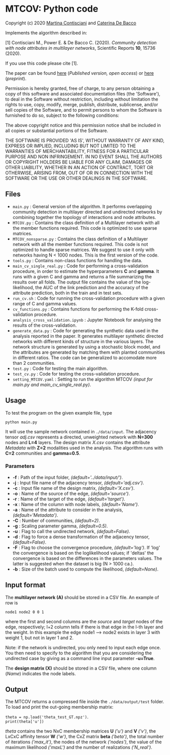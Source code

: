 # MTCOV: Python code
Copyright (c) 2020 [Martina Contisciani](https://www.is.mpg.de/person/mcontisciani) and [Caterina De Bacco](http://cdebacco.com)

Implements the algorithm described in:

[1] Contisciani M., Power E. & De Bacco C. (2020). *Community detection with node attributes in multilayer networks*,  Scientific Reports **10**, 15736 (2020).  

If you use this code please cite [1]. 

The paper can be found [here](https://www.nature.com/articles/s41598-020-72626-y) (_Published version, open access_) or [here](https://arxiv.org/abs/2004.09160) (_preprint_).  

Permission is hereby granted, free of charge, to any person obtaining a copy of this software and associated documentation files (the 'Software'), to deal in the Software without restriction, including without limitation the rights to use, copy, modify, merge, publish, distribute, sublicense, and/or sell copies of the Software, and to permit persons to whom the Software is furnished to do so, subject to the following conditions:

The above copyright notice and this permission notice shall be included in all copies or substantial portions of the Software.

THE SOFTWARE IS PROVIDED 'AS IS', WITHOUT WARRANTY OF ANY KIND, EXPRESS OR IMPLIED, INCLUDING BUT NOT LIMITED TO THE WARRANTIES OF MERCHANTABILITY, FITNESS FOR A PARTICULAR PURPOSE AND NON INFRINGEMENT. IN NO EVENT SHALL THE AUTHORS OR COPYRIGHT HOLDERS BE LIABLE FOR ANY CLAIM, DAMAGES OR OTHER LIABILITY, WHETHER IN AN ACTION OF CONTRACT, TORT OR OTHERWISE, ARISING FROM, OUT OF OR IN CONNECTION WITH THE SOFTWARE OR THE USE OR OTHER DEALINGS IN THE SOFTWARE.


## Files
- `main.py` : General version of the algorithm. It performs overlapping community detection in multilayer directed and undirected networks by combining together the topology of interactions and node attributes.
- `MTCOV.py` : Contains the class definition of a Multilayer network with all the member functions required. This code is optimized to use sparse matrices.
- `MTCOV_nonsparse.py` : Contains the class definition of a Multilayer network with all the member functions required. This code is not optimized to handle sparse matrices. We suggest to use it only with networks having N < 1000 nodes. This is the first version of the code.
- `tools.py` : Contains non-class functions for handling the data.
- `main_cv_single_real.py` : Code for performing a cross-validation procedure, in order to estimate the hyperparameters **C** and **gamma**. It runs with a given C and gamma and returns a file summarizing the results over all folds. The output file contains the value of the log-likelihood, the AUC of the link prediction and the accuracy of the attribute prediction, both in the train and in test sets.
- `run_cv.sh` : Code for running the cross-validation procedure with a given range of C and gamma values.
- `cv_functions.py` : Contains functions for performing the K-fold cross-validation procedure.
- `analysis_cross_validation.ipynb` : Jupyter Notebook for analysing the results of the cross-validation.
- `generate_data.py` : Code for generating the synthetic data used in the analysis reported in the paper. It generates multilayer synthetic directed networks with different kinds of structure in the various layers. The network structure is generated by using a stochastic block model, and the attributes are generated by matching them with planted communities in different ratios. The code can be generalized to accomodate more than 2 communities.
- `test.py` : Code for testing the main algorithm.
- `test_cv.py` : Code for testing the cross-validation procedure.
- `setting_MTCOV.yaml` : Setting to run the algorithm MTCOV *(input for main.py and main\_cv\_single\_real.py)*.

## Usage
To test the program on the given example file, type

`python main.py`

It will use the sample network contained in `./data/input`. The adjacency tensor _adj.csv_ represents a directed, unweighted network with **N=300** nodes and **L=4** layers. The design matrix _X.csv_ contains the attribute _Metadata_ with **Z=2** modalities used in the analysis. The algorithm runs with **C=2** communities and **gamma=0.5**. 

### Parameters
- **-f** : Path of the input folder, *(default='../data/input/')*.
- **-j** : Input file name of the adjacency tensor, *(default='adj.csv')*.
- **-c** : Input file name of the design matrix, *(default='X.csv')*.
- **-o** : Name of the source of the edge, *(default='source')*.
- **-r** : Name of the target of the edge, *(default='target')*.
- **-x** : Name of the column with node labels, *(default='Name')*.
- **-a** : Name of the attribute to consider in the analysis, *(default='Metadata')*.
- **-C** : Number of communities, *(default=2)*.
- **-g** : Scaling parameter gamma, *(default=0.5)*.
- **-u** : Flag to call the undirected network, *(default=False)*.
- **-d** : Flag to force a dense transformation of the adjacency tensor, *(default=False)*.
- **-F** : Flag to choose the convergence procedure, *(default='log')*. If 'log' the convergence is based on the loglikelihood values; if 'deltas' the convergence is based on the differences in the parameters values. The latter is suggested when the dataset is big (N > 1000 ca.).
- **-b** : Size of the batch used to compute the likelihood, *(default=None)*.

## Input format
The **multilayer network (A)** should be stored in a CSV file. An example of row is

`node1 node2 0 0 1`

where the first and second columns are the _source_ and _target_ nodes of the edge, respectively; l+2 column tells if there is that edge in the l-th layer and the weight. In this example the edge node1 --> node2 exists in layer 3 with weight 1, but not in layer 1 and 2.

Note: if the network is undirected, you only need to input each edge once. You then need to specify to the algorithm that you are considering the undirected case by giving as a command line input parameter **-u=True**. 

The **design matrix (X)** should be stored in a CSV file, where one column (_Name_) indicates the node labels. 

## Output
The MTCOV returns a compressed file inside the `./data/output/test` folder. To load and print the out-going membership matrix:

`theta = np.load('theta_test_GT.npz')`.      
`print(theta['u'])`

*theta* contains the two NxC membership matrices **U** *('u')* and **V** *('v')*, the LxCxC affinity tensor **W** *('w')*, the CxZ matrix **beta** *('beta')*, the total number of iterations *('max_it')*, the nodes of the network *('nodes')*, the value of the maximum likelihood *('maxL')* and the number of realizations *('N_real')*. 